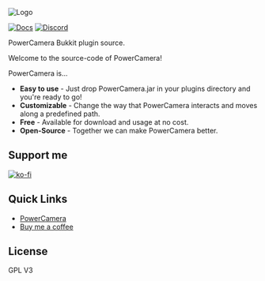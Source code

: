![Logo](https://svenar.nl/powercamera/img/PowerCameraLogoNoText.png)

[![Docs](https://img.shields.io/badge/PowerCamera-Docs-blue)](https://svenar.nl/powercamera/#information)
[![Discord](https://img.shields.io/discord/710833982413209620?color=blue&label=Discord&style=flat)](https://discord.gg/rAgBHMB)

PowerCamera Bukkit plugin source.

Welcome to the source-code of PowerCamera!

PowerCamera is...
* **Easy to use** - Just drop PowerCamera.jar in your plugins directory and you're ready to go!
* **Customizable** - Change the way that PowerCamera interacts and moves along a predefined path.
* **Free** - Available for download and usage at no cost.
* **Open-Source** - Together we can make PowerCamera better.

## Support me
[![ko-fi](https://www.ko-fi.com/img/githubbutton_sm.svg)](https://ko-fi.com/Z8Z314C2H)

## Quick Links
- [PowerCamera](https://svenar.nl/powercamera)
- [Buy me a coffee](https://ko-fi.com/Z8Z314C2H)

## License
GPL V3
